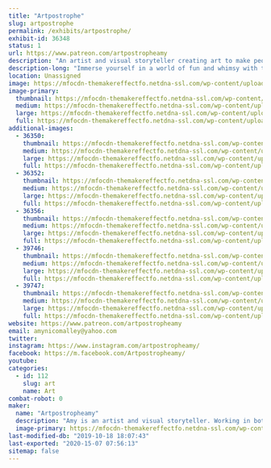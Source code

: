 ```yaml
---
title: "Artpostrophe"
slug: artpostrophe
permalink: /exhibits/artpostrophe/
exhibit-id: 36348
status: 1
url: https://www.patreon.com/artpostropheamy
description: "An artist and visual storyteller creating art to make people smile!"
description-long: "Immerse yourself in a world of fun and whimsy with the art of Amy O’Malley!  Working both traditionally and digitally to create pieces that tell stories filled with color and character. Visit Amy and find the perfect print, original, small sculptural item, and maybe even a surprise or two!"
location: Unassigned
image: https://mfocdn-themakereffectfo.netdna-ssl.com/wp-content/uploads/2019/08/A4867D9A-8DD0-496F-B6F4-86162C62526D-1024x1024.jpeg
image-primary:
  thumbnail: https://mfocdn-themakereffectfo.netdna-ssl.com/wp-content/uploads/2019/08/A4867D9A-8DD0-496F-B6F4-86162C62526D-150x150.jpeg
  medium: https://mfocdn-themakereffectfo.netdna-ssl.com/wp-content/uploads/2019/08/A4867D9A-8DD0-496F-B6F4-86162C62526D-300x300.jpeg
  large: https://mfocdn-themakereffectfo.netdna-ssl.com/wp-content/uploads/2019/08/A4867D9A-8DD0-496F-B6F4-86162C62526D-1024x1024.jpeg
  full: https://mfocdn-themakereffectfo.netdna-ssl.com/wp-content/uploads/2019/08/A4867D9A-8DD0-496F-B6F4-86162C62526D.jpeg
additional-images:
  - 36350:
    thumbnail: https://mfocdn-themakereffectfo.netdna-ssl.com/wp-content/uploads/2019/08/22F91A8D-D654-46F1-A335-9D6D779684AE-150x150.jpeg
    medium: https://mfocdn-themakereffectfo.netdna-ssl.com/wp-content/uploads/2019/08/22F91A8D-D654-46F1-A335-9D6D779684AE-225x300.jpeg
    large: https://mfocdn-themakereffectfo.netdna-ssl.com/wp-content/uploads/2019/08/22F91A8D-D654-46F1-A335-9D6D779684AE-768x1024.jpeg
    full: https://mfocdn-themakereffectfo.netdna-ssl.com/wp-content/uploads/2019/08/22F91A8D-D654-46F1-A335-9D6D779684AE.jpeg
  - 36352:
    thumbnail: https://mfocdn-themakereffectfo.netdna-ssl.com/wp-content/uploads/2019/08/F24D25DB-BE50-46A1-B21E-164A4A2025C6-150x150.jpeg
    medium: https://mfocdn-themakereffectfo.netdna-ssl.com/wp-content/uploads/2019/08/F24D25DB-BE50-46A1-B21E-164A4A2025C6-300x300.jpeg
    large: https://mfocdn-themakereffectfo.netdna-ssl.com/wp-content/uploads/2019/08/F24D25DB-BE50-46A1-B21E-164A4A2025C6-1024x1024.jpeg
    full: https://mfocdn-themakereffectfo.netdna-ssl.com/wp-content/uploads/2019/08/F24D25DB-BE50-46A1-B21E-164A4A2025C6.jpeg
  - 36356:
    thumbnail: https://mfocdn-themakereffectfo.netdna-ssl.com/wp-content/uploads/2019/08/C7F71365-F478-4FC5-A58B-6D61FD01C09E-150x150.jpeg
    medium: https://mfocdn-themakereffectfo.netdna-ssl.com/wp-content/uploads/2019/08/C7F71365-F478-4FC5-A58B-6D61FD01C09E-300x257.jpeg
    large: https://mfocdn-themakereffectfo.netdna-ssl.com/wp-content/uploads/2019/08/C7F71365-F478-4FC5-A58B-6D61FD01C09E-1024x876.jpeg
    full: https://mfocdn-themakereffectfo.netdna-ssl.com/wp-content/uploads/2019/08/C7F71365-F478-4FC5-A58B-6D61FD01C09E.jpeg
  - 39746:
    thumbnail: https://mfocdn-themakereffectfo.netdna-ssl.com/wp-content/uploads/2019/10/69115E80-B398-495B-86F1-C07516626741-150x150.jpeg
    medium: https://mfocdn-themakereffectfo.netdna-ssl.com/wp-content/uploads/2019/10/69115E80-B398-495B-86F1-C07516626741-300x225.jpeg
    large: https://mfocdn-themakereffectfo.netdna-ssl.com/wp-content/uploads/2019/10/69115E80-B398-495B-86F1-C07516626741-1024x768.jpeg
    full: https://mfocdn-themakereffectfo.netdna-ssl.com/wp-content/uploads/2019/10/69115E80-B398-495B-86F1-C07516626741.jpeg
  - 39747:
    thumbnail: https://mfocdn-themakereffectfo.netdna-ssl.com/wp-content/uploads/2019/10/677243EA-F725-4A44-A0E3-2D5BB40FE2C6-150x150.jpeg
    medium: https://mfocdn-themakereffectfo.netdna-ssl.com/wp-content/uploads/2019/10/677243EA-F725-4A44-A0E3-2D5BB40FE2C6-240x300.jpeg
    large: https://mfocdn-themakereffectfo.netdna-ssl.com/wp-content/uploads/2019/10/677243EA-F725-4A44-A0E3-2D5BB40FE2C6-819x1024.jpeg
    full: https://mfocdn-themakereffectfo.netdna-ssl.com/wp-content/uploads/2019/10/677243EA-F725-4A44-A0E3-2D5BB40FE2C6.jpeg
website: https://www.patreon.com/artpostropheamy
email: amynicomalley@yahoo.com
twitter: 
instagram: https://www.instagram.com/artpostropheamy/
facebook: https://m.facebook.com/Artpostropheamy/
youtube: 
categories:
  - id: 112
    slug: art
    name: Art
combat-robot: 0
maker:
  name: "Artpostropheamy"
  description: "Amy is an artist and visual storyteller. Working in both traditional and digital media, she enjoys creating art that immerses people in new worlds and make them smile. "
  image-primary: https://mfocdn-themakereffectfo.netdna-ssl.com/wp-content/uploads/2019/08/0ABEC6E9-8DC3-4D49-B53A-49890D4D45B7-300x300.png
last-modified-db: "2019-10-18 18:07:43"
last-exported: "2020-15-07 07:56:13"
sitemap: false
---
```

